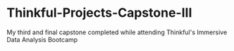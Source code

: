 # Thinkful-Projects-Capstone-III
My third and final capstone completed while attending Thinkful's Immersive Data Analysis Bootcamp
